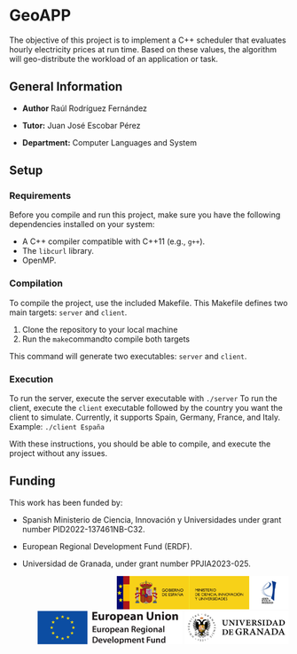 
# GeoAPP    

The objective of this project is to implement a C++ scheduler that evaluates hourly electricity prices at run time. Based on these values, the algorithm will geo-distribute the workload of an application or task.

## General Information

- **Author** Raúl Rodríguez Fernández

-  **Tutor:** Juan José Escobar Pérez
- **Department:** Computer Languages ​​and System

  


## Setup

### Requirements

Before you compile and run this project, make sure you have the following dependencies installed on your system:

- A C++ compiler compatible with C++11 (e.g., `g++`).
- The `libcurl` library.
- OpenMP.

### Compilation
To compile the project, use the included Makefile. This Makefile defines two main targets: `server` and `client`.
 
1. Clone the repository to your local machine
2. Run the `make`commandto compile both targets

  This command will generate two executables: `server` and `client`.

### Execution

To run the server, execute the server executable with `./server`
To run the client, execute the `client` executable followed by the country you want the client to simulate. Currently, it supports Spain, Germany, France, and Italy. Example: `./client España`

With these instructions, you should be able to compile, and execute the project without any issues.

## Funding

This work has been funded by:

  

- Spanish Ministerio de Ciencia, Innovación y Universidades under grant number PID2022-137461NB-C32.

- European Regional Development Fund (ERDF).

- Universidad de Granada, under grant number PPJIA2023-025.



<div  style="text-align: right">

<img  src="https://raw.githubusercontent.com/efficomp/Hpmoon/main/docs/logos/miciu.jpg"  height="60">

<img  src="https://raw.githubusercontent.com/efficomp/Hpmoon/main/docs/logos/erdf.png"  height="60">

<img  src="logos/Imagen1.png"  height="60">

</div>
